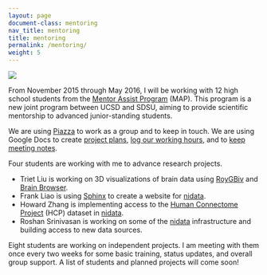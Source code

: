 ```yaml
---
layout: page
document-class: mentoring
nav_title: mentoring
title: mentoring
permalink: /mentoring/
weight: 5
---
```


<img class="col one right" src="{{ '/img/map.png' | prepend:site.baseurl }}">

<a name="MAP"></a>
<p>
  From November 2015 through May 2016, I will be working with 12 high school students
  from the <a href="http://education.sdsc.edu/studenttech/?page_id=879" target="_blank">Mentor Assist Program</a> (MAP). This program is a new joint
  program between UCSD and SDSU, aiming to provide scientific mentorship to advanced
  junior-standing students.
</p>

<p>
  We are using <a href="https://piazza.com/class/igiuh1qf14a2al">Piazza</a> to work as a group and to keep in touch.
  We are using Google Docs to create <a href="">project plans</a>,
  <a href="">log our working hours</a>,
  and to <a href="">keep meeting notes</a>.
</p>

<p>
  Four students are working with me to advance research projects.
  <ul>
      <li><span class="student-name">Triet Liu</span> is working on 3D visualizations of brain data using <a href="{{ '/projects/rogybiv/' | prepend:site.baseurl }}">RoyGBiv</a> and <a href="http://brainbrowser.cbrain.mcgill.ca/">Brain Browser</a>.</li>
      <li><span class="student-name">Frank Liao</span> is using <a href="http://sphinx.org/">Sphinx</a> to create a website for <a href="{{ '/projects/nidata/' | prepend:site.baseurl }}">nidata</a>.</li>
      <li><span class="student-name">Howard Zhang</span> is implementing access to the <a href="http://humanconnectome.org/">Human Connectome Project</a> (HCP) dataset in <a href="{{ '/projects/nidata/' | prepend:site.baseurl }}">nidata</a>.</li>
      <li><span class="student-name">Roshan Srinivasan</span> is working on some of the <a href="{{ '/projects/nidata/' | prepend:site.baseurl }}">nidata</a> infrastructure and building access
      to new data sources.</li>
  </ul>
<p>

<p>
  Eight students are working on independent projects. I am meeting
  with them once every two weeks for some basic training, status updates, and
  overall group support.
   A list of students and planned projects will come soon!
</p>

<p>
</p>